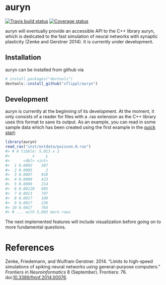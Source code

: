 
<!-- README.md is generated from README.Rmd. Please edit that file -->
auryn
=====

[![Travis build status](https://travis-ci.org/sflippl/auryn.svg?branch=master)](https://travis-ci.org/sflippl/auryn) [![Coverage status](https://codecov.io/gh/sflippl/auryn/branch/master/graph/badge.svg)](https://codecov.io/github/sflippl/auryn?branch=master)

auryn will eventually provide an accessible API to the C++ library auryn, which is dedicated to the fast simulation of neural networks with synaptic plasticity (Zenke and Gerstner 2014). It is currently under development.

Installation
------------

auryn can be installed from github via

``` r
# install.packages("devtools")
devtools::install_github("sflippl/auryn")
```

Development
-----------

auryn is currently at the beginning of its development. At the moment, it only consists of a reader for files with a .ras extension as the C++ library uses this format to save its output. As an example, you can read in some sample data which has been created using the first example in the [quick start](http://www.fzenke.net/auryn/doku.php?id=quick_start):

``` r
library(auryn)
read_ras("inst/extdata/poisson.0.ras")
#> # A tibble: 5,013 x 2
#>          x     y
#>      <dbl> <int>
#>  1 0.0002    307
#>  2 0.0005      2
#>  3 0.0007    920
#>  4 0.0008    423
#>  5 0.0009    214
#>  6 0.00120   905
#>  7 0.0013    707
#>  8 0.0017    108
#>  9 0.0017    236
#> 10 0.0017    764
#> # ... with 5,003 more rows
```

The next implemented features will include visualization before going on to more fundamental questions.

References
==========

Zenke, Friedemann, and Wulfram Gerstner. 2014. “Limits to high-speed simulations of spiking neural networks using general-purpose computers.” *Frontiers in Neuroinformatics* 8 (September). Frontiers: 76. doi:[10.3389/fninf.2014.00076](https://doi.org/10.3389/fninf.2014.00076).

